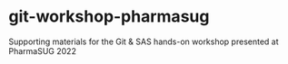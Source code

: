 # git-workshop-pharmasug
Supporting materials for the Git &amp; SAS hands-on workshop presented at PharmaSUG 2022
